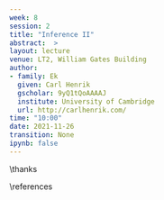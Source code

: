 ```yaml
---
week: 8
session: 2
title: "Inference II"
abstract:  >
layout: lecture
venue: LT2, William Gates Building
author:
- family: Ek
  given: Carl Henrik
  gscholar: 9yQ1tQoAAAAJ
  institute: University of Cambridge
  url: http://carlhenrik.com/
time: "10:00"
date: 2021-11-26
transition: None
ipynb: false
---
```




\thanks

\references
